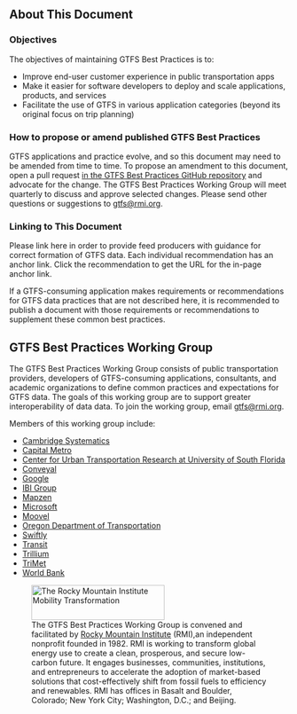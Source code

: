 ## About This Document

### Objectives

The objectives of maintaining GTFS Best Practices is to:

* Improve end-user customer experience in public transportation apps
* Make it easier for software developers to deploy and scale applications, products, and services
* Facilitate the use of GTFS in various application categories (beyond its original focus on trip planning)

### How to propose or amend published GTFS Best Practices

GTFS applications and practice evolve, and so this document may need to be amended from time to time. To propose an amendment to this document, open a pull request [in the GTFS Best Practices GitHub repository](https://github.com/rocky-mountain-institute/gtfs-best-practices) and advocate for the change. The GTFS Best Practices Working Group will meet quarterly to discuss and approve selected changes. Please send other questions or suggestions to [gtfs@rmi.org](mailto:gtfs@rmi.org).

### Linking to This Document

Please link here in order to provide feed producers with guidance for correct formation of GTFS data. Each individual recommendation has an anchor link. Click the recommendation to get the URL for the in-page anchor link.

If a GTFS-consuming application makes requirements or recommendations for GTFS data practices that are not described here, it is recommended to publish a document with those requirements or recommendations to supplement these common best practices.

## GTFS Best Practices Working Group

The GTFS Best Practices Working Group consists of public transportation providers, developers of GTFS-consuming applications, consultants, and academic organizations to define common practices and expectations for GTFS data. The goals of this working group are to support greater interoperability of data data. To join the working group, email [gtfs@rmi.org](mailto:gtfs@rmi.org).

Members of this working group include:

* [Cambridge Systematics](https://www.camsys.com/)
* [Capital Metro](https://www.capmetro.org/)
* [Center for Urban Transportation Research at University of South Florida](https://www.cutr.usf.edu/)
* [Conveyal](http://conveyal.com/)
* [Google](https://www.google.com/)
* [IBI Group](http://www.ibigroup.com/)
* [Mapzen](https://mapzen.com/)
* [Microsoft](https://www.microsoft.com/)
* [Moovel](https://www.moovel.com/)
* [Oregon Department of Transportation](http://www.oregon.gov/odot/)
* [Swiftly](https://goswift.ly/)
* [Transit](https://transitapp.com/)
* [Trillium](http://trilliumtransit.com/)
* [TriMet](https://trimet.org/)
* [World Bank](http://www.worldbank.org/)

<figure>
  <a href="http://www.rmi.org/mobility" class="img-link"><img id="rmi-logo" src="/rmi-small.png" alt="The Rocky Mountain Institute Mobility Transformation" width="240" height="63" border="0" style="height:63px;width:240px;"></a>
  <br>
  <figcaption>The GTFS Best Practices Working Group is convened and facilitated by <a href="http://rmi.org/">Rocky Mountain Institute</a> (RMI),an independent nonprofit founded in 1982. RMI is working to transform global energy use to create a clean, prosperous, and secure low-carbon future. It engages businesses, communities, institutions, and entrepreneurs to accelerate the adoption of market-based solutions that cost-effectively shift from fossil fuels to efficiency and renewables. RMI has offices in Basalt and Boulder, Colorado; New York City; Washington, D.C.; and Beijing.</figcaption>
</figure>
